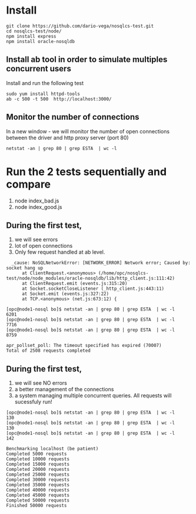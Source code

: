 # Install
````
git clone https://github.com/dario-vega/nosqlcs-test.git
cd nosqlcs-test/node/
npm install express
npm install oracle-nosqldb
````

## Install ab tool in order to simulate multiples concurrent users

Install and run the following test

````
sudo yum install httpd-tools
ab -c 500 -t 500  http://localhost:3000/
````

## Monitor the number of connections
In a new window - we will monitor the number of open connections between the driver and http proxy server (port 80)

````
netstat -an | grep 80 | grep ESTA  | wc -l
````

# Run the 2 tests sequentially and compare

1) node index_bad.js
2) node index_good.js

## During the first test, 
1. we will see errors
2. lot of open connections
3. Only few request handled at ab level.

````
  _cause: NoSQLNetworkError: [NETWORK_ERROR] Network error; Caused by: socket hang up
      at ClientRequest.<anonymous> (/home/opc/nosqlcs-test/node/node_modules/oracle-nosqldb/lib/http_client.js:111:42)
      at ClientRequest.emit (events.js:315:20)
      at Socket.socketCloseListener (_http_client.js:443:11)
      at Socket.emit (events.js:327:22)
      at TCP.<anonymous> (net.js:673:12) {

[opc@node1-nosql bo]$ netstat -an | grep 80 | grep ESTA  | wc -l
6201
[opc@node1-nosql bo]$ netstat -an | grep 80 | grep ESTA  | wc -l
7716
[opc@node1-nosql bo]$ netstat -an | grep 80 | grep ESTA  | wc -l
8759

apr_pollset_poll: The timeout specified has expired (70007)
Total of 2508 requests completed
````

## During the first test, 
1. we will see NO errors
2. a better management of the connections
3. a system managing multiple concurrent queries. All requests will sucessfuly run!

````
[opc@node1-nosql bo]$ netstat -an | grep 80 | grep ESTA  | wc -l
130
[opc@node1-nosql bo]$ netstat -an | grep 80 | grep ESTA  | wc -l
130
[opc@node1-nosql bo]$ netstat -an | grep 80 | grep ESTA  | wc -l
142

Benchmarking localhost (be patient)
Completed 5000 requests
Completed 10000 requests
Completed 15000 requests
Completed 20000 requests
Completed 25000 requests
Completed 30000 requests
Completed 35000 requests
Completed 40000 requests
Completed 45000 requests
Completed 50000 requests
Finished 50000 requests
  
````
